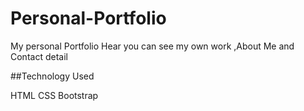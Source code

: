 # Personal-Portfolio

My personal Portfolio
Hear you can see my own work ,About Me and Contact detail

##Technology Used

HTML
CSS
Bootstrap